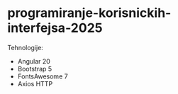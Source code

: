 # programiranje-korisnickih-interfejsa-2025

Tehnologije:
- Angular 20
- Bootstrap 5
- FontsAwesome 7
- Axios HTTP
